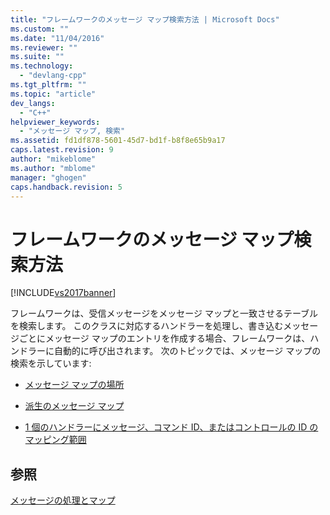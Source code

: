 ```yaml
---
title: "フレームワークのメッセージ マップ検索方法 | Microsoft Docs"
ms.custom: ""
ms.date: "11/04/2016"
ms.reviewer: ""
ms.suite: ""
ms.technology: 
  - "devlang-cpp"
ms.tgt_pltfrm: ""
ms.topic: "article"
dev_langs: 
  - "C++"
helpviewer_keywords: 
  - "メッセージ マップ, 検索"
ms.assetid: fd1df878-5601-45d7-bd1f-b8f8e65b9a17
caps.latest.revision: 9
author: "mikeblome"
ms.author: "mblome"
manager: "ghogen"
caps.handback.revision: 5
---
```

# フレームワークのメッセージ マップ検索方法
[!INCLUDE[vs2017banner](../assembler/inline/includes/vs2017banner.md)]

フレームワークは、受信メッセージをメッセージ マップと一致させるテーブルを検索します。  このクラスに対応するハンドラーを処理し、書き込むメッセージごとにメッセージ マップのエントリを作成する場合、フレームワークは、ハンドラーに自動的に呼び出されます。  次のトピックでは、メッセージ マップの検索を示しています:  
  
-   [メッセージ マップの場所](../mfc/where-to-find-message-maps.md)  
  
-   [派生のメッセージ マップ](../mfc/derived-message-maps.md)  
  
-   [1 個のハンドラーにメッセージ、コマンド ID、またはコントロールの ID のマッピング範囲](../mfc/handlers-for-message-map-ranges.md)  
  
## 参照  
 [メッセージの処理とマップ](../mfc/message-handling-and-mapping.md)